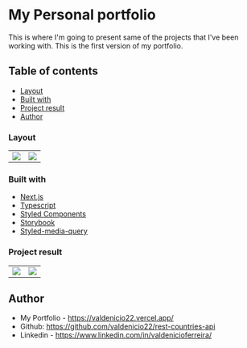 # My Personal portfolio

This is where I'm going to present same of the projects that I've been working with. This is the first version of my portfolio.

## Table of contents

  - [Layout](#layout)
  - [Built with](#built-with)
  - [Project result](#project-result)
  - [Author](#author)


### Layout

<table>
  <tr>
    <td>
      <img src="https://user-images.githubusercontent.com/40251933/168520367-73ad32da-7f6d-4ef8-92a3-d222d1404e87.png">
    </td>
    <td>
      <img src="https://user-images.githubusercontent.com/40251933/168520159-1bcc58e0-73c5-401f-87f5-bfa9bf371b22.png">
    </td>
  </tr>
</table>
                
                                                                        
### Built with

- [Next.js](https://nextjs.org/)
- [Typescript](https://www.typescriptlang.org/)
- [Styled Components](https://styled-components.com/)
- [Storybook](https://storybook.js.org/)
- [Styled-media-query](https://github.com/morajabi/styled-media-query)

### Project result
<table>
  <tr>
    <td>
      <img src="https://user-images.githubusercontent.com/40251933/168519740-45a4fbed-89b4-4b15-a9a5-1cd2f5369e5c.gif">
    </td>
    <td>
      <img src="https://user-images.githubusercontent.com/40251933/168519722-02f0135f-44be-4930-acd4-f76dcde973a2.gif">
    </td>
  </tr>

</table>

## Author

- My Portfolio - https://valdenicio22.vercel.app/
- Github: https://github.com/valdenicio22/rest-countries-api
- Linkedin - https://www.linkedin.com/in/valdenicioferreira/
